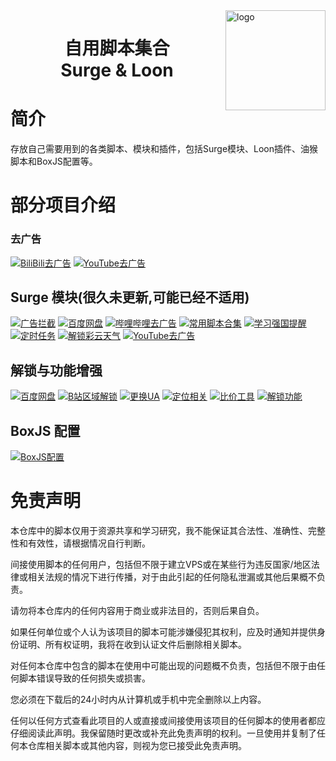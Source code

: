 <img src="https://raw.githubusercontent.com/chiupam/surge/main/boxjs/chiupam.jpg" alt="logo" width="160" height="160" align="right">

<h1 align="center">
  自用脚本集合
  <br>
  Surge & Loon
</h1>

# 简介

存放自己需要用到的各类脚本、模块和插件，包括Surge模块、Loon插件、油猴脚本和BoxJS配置等。

# 部分项目介绍

### 去广告
[![BiliBili去广告](https://img.shields.io/badge/Script-BiliBili去广告-red)](https://raw.githubusercontent.com/chiupam/surge/main/scripts/BiliBili/BiliBili.js) 
[![YouTube去广告](https://img.shields.io/badge/Script-YouTube去广告-red)](https://raw.githubusercontent.com/chiupam/surge/main/scripts/Youtube)

## Surge 模块(很久未更新,可能已经不适用)
[![广告拦截](https://img.shields.io/badge/Surge-广告拦截-orange)](https://raw.githubusercontent.com/chiupam/surge/main/Surge/AdvertisingScript.sgmodule)
[![百度网盘](https://img.shields.io/badge/Surge-百度网盘-orange)](https://raw.githubusercontent.com/chiupam/surge/main/Surge/BaiduCloud.sgmodule)
[![哔哩哔哩去广告](https://img.shields.io/badge/Surge-哔哩哔哩去广告-orange)](https://raw.githubusercontent.com/chiupam/surge/main/Surge/BiliBiliAds.6.74.0.sgmodule)
[![常用脚本合集](https://img.shields.io/badge/Surge-常用脚本合集-orange)](https://raw.githubusercontent.com/chiupam/surge/main/Surge/Script.sgmodule)
[![学习强国提醒](https://img.shields.io/badge/Surge-学习相关-orange)](https://raw.githubusercontent.com/chiupam/surge/main/Surge/Study.sgmodule)
[![定时任务](https://img.shields.io/badge/Surge-定时任务-orange)](https://raw.githubusercontent.com/chiupam/surge/main/Surge/Task.sgmodule)
[![解锁彩云天气](https://img.shields.io/badge/Surge-解锁彩云天气-orange)](https://raw.githubusercontent.com/chiupam/surge/main/Surge/Unblock.caiyun.sgmodule)
[![YouTube去广告](https://img.shields.io/badge/Surge-YouTube去广告-orange)](https://raw.githubusercontent.com/chiupam/surge/main/Surge/YouTubeAds.18.49.3.sgmodule)

## 解锁与功能增强
[![百度网盘](https://img.shields.io/badge/Loon-百度网盘-green)](https://raw.githubusercontent.com/chiupam/surge/main/Loon/BaiduCloud.plugin)
[![B站区域解锁](https://img.shields.io/badge/Loon-B站区域解锁-green)](https://raw.githubusercontent.com/chiupam/surge/main/Loon/BiliRegions.plugin)
[![更换UA](https://img.shields.io/badge/Loon-更换UA-green)](https://raw.githubusercontent.com/chiupam/surge/main/Loon/ChangeUA.plugin)
[![定位相关](https://img.shields.io/badge/Loon-定位相关-green)](https://raw.githubusercontent.com/chiupam/surge/main/Loon/Location.plugin)
[![比价工具](https://img.shields.io/badge/Loon-比价工具-green)](https://raw.githubusercontent.com/chiupam/surge/main/Loon/Price.plugin)
[![解锁功能](https://img.shields.io/badge/Loon-解锁功能-green)](https://raw.githubusercontent.com/chiupam/surge/main/Loon/Unblock.plugin)

## BoxJS 配置
[![BoxJS配置](https://img.shields.io/badge/BoxJS-配置订阅-purple)](https://raw.githubusercontent.com/chiupam/surge/main/boxjs/chiupam.boxjs.json)

# 免责声明

本仓库中的脚本仅用于资源共享和学习研究，我不能保证其合法性、准确性、完整性和有效性，请根据情况自行判断。

间接使用脚本的任何用户，包括但不限于建立VPS或在某些行为违反国家/地区法律或相关法规的情况下进行传播，对于由此引起的任何隐私泄漏或其他后果概不负责。

请勿将本仓库内的任何内容用于商业或非法目的，否则后果自负。

如果任何单位或个人认为该项目的脚本可能涉嫌侵犯其权利，应及时通知并提供身份证明、所有权证明，我将在收到认证文件后删除相关脚本。

对任何本仓库中包含的脚本在使用中可能出现的问题概不负责，包括但不限于由任何脚本错误导致的任何损失或损害。

您必须在下载后的24小时内从计算机或手机中完全删除以上内容。

任何以任何方式查看此项目的人或直接或间接使用该项目的任何脚本的使用者都应仔细阅读此声明。我保留随时更改或补充此免责声明的权利。一旦使用并复制了任何本仓库相关脚本或其他内容，则视为您已接受此免责声明。
